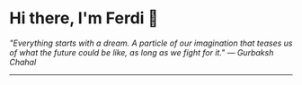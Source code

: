 <h1>Hi there, I'm Ferdi 👋</h1>

<p><em>
  "Everything starts with a dream. A particle of our imagination that teases us of what the future could be like, as long as we fight for it." — Gurbaksh Chahal
</em></p>

---
